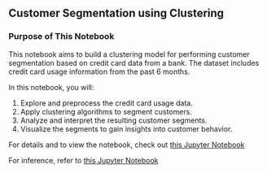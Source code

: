 ## Customer Segmentation using Clustering

### Purpose of This Notebook

This notebook aims to build a clustering model for performing customer segmentation based on credit card data from a bank. The dataset includes credit card usage information from the past 6 months.

In this notebook, you will:
1. Explore and preprocess the credit card usage data.
2. Apply clustering algorithms to segment customers.
3. Analyze and interpret the resulting customer segments.
4. Visualize the segments to gain insights into customer behavior.

For details and to view the notebook, check out [this Jupyter Notebook](P1G6_Set_1_hafidz_masruri.ipynb)

For inference, refer to [this Jupyter Notebook](P1G6_Set_1_hafidz_masruri_inference.ipynb)
